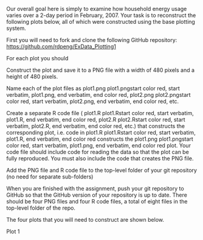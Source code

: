 Our overall goal here is simply to examine how household energy usage varies over a 2-day period in February, 2007. Your task is to reconstruct the following plots below, all of which were constructed using the base plotting system.

First you will need to fork and clone the following GitHub repository: 
https://github.com/rdpeng/ExData_Plotting1

For each plot you should

Construct the plot and save it to a PNG file with a width of 480 pixels and a height of 480 pixels.

Name each of the plot files as 
plot1.png
plot1.pngstart color red, start verbatim, plot1.png, end verbatim, end color red, 
plot2.png
plot2.pngstart color red, start verbatim, plot2.png, end verbatim, end color red, etc.

Create a separate R code file (
plot1.R
plot1.Rstart color red, start verbatim, plot1.R, end verbatim, end color red, 
plot2.R
plot2.Rstart color red, start verbatim, plot2.R, end verbatim, end color red, etc.) that constructs the corresponding plot, i.e. code in 
plot1.R
plot1.Rstart color red, start verbatim, plot1.R, end verbatim, end color red constructs the 
plot1.png
plot1.pngstart color red, start verbatim, plot1.png, end verbatim, end color red plot. Your code file should include code for reading the data so that the plot can be fully reproduced. You must also include the code that creates the PNG file.

Add the PNG file and R code file to the top-level folder of your git repository (no need for separate sub-folders)

When you are finished with the assignment, push your git repository to GitHub so that the GitHub version of your repository is up to date. There should be four PNG files and four R code files, a total of eight files in the top-level folder of the repo.

The four plots that you will need to construct are shown below.

Plot 1

